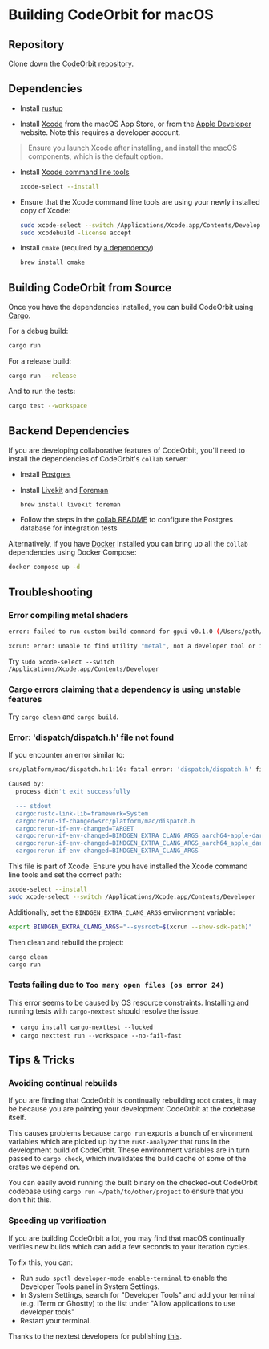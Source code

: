 # Building CodeOrbit for macOS

## Repository

Clone down the [CodeOrbit repository](https://github.com/codeorbit-industries/CodeOrbit).

## Dependencies

- Install [rustup](https://www.rust-lang.org/tools/install)

- Install [Xcode](https://apps.apple.com/us/app/xcode/id497799835?mt=12) from the macOS App Store, or from the [Apple Developer](https://developer.apple.com/download/all/) website. Note this requires a developer account.

> Ensure you launch Xcode after installing, and install the macOS components, which is the default option.

- Install [Xcode command line tools](https://developer.apple.com/xcode/resources/)

  ```sh
  xcode-select --install
  ```

- Ensure that the Xcode command line tools are using your newly installed copy of Xcode:

  ```sh
  sudo xcode-select --switch /Applications/Xcode.app/Contents/Developer
  sudo xcodebuild -license accept
  ```

- Install `cmake` (required by [a dependency](https://docs.rs/wasmtime-c-api-impl/latest/wasmtime_c_api/))

  ```sh
  brew install cmake
  ```

## Building CodeOrbit from Source

Once you have the dependencies installed, you can build CodeOrbit using [Cargo](https://doc.rust-lang.org/cargo/).

For a debug build:

```sh
cargo run
```

For a release build:

```sh
cargo run --release
```

And to run the tests:

```sh
cargo test --workspace
```

## Backend Dependencies

If you are developing collaborative features of CodeOrbit, you'll need to install the dependencies of CodeOrbit's `collab` server:

- Install [Postgres](https://postgresapp.com)
- Install [Livekit](https://formulae.brew.sh/formula/livekit) and [Foreman](https://formulae.brew.sh/formula/foreman)

  ```sh
  brew install livekit foreman
  ```

- Follow the steps in the [collab README](https://github.com/codeorbit-industries/CodeOrbit/blob/main/crates/collab/README.md) to configure the Postgres database for integration tests

Alternatively, if you have [Docker](https://www.docker.com/) installed you can bring up all the `collab` dependencies using Docker Compose:

```sh
docker compose up -d
```

## Troubleshooting

### Error compiling metal shaders

```sh
error: failed to run custom build command for gpui v0.1.0 (/Users/path/to/CodeOrbit)`**

xcrun: error: unable to find utility "metal", not a developer tool or in PATH
```

Try `sudo xcode-select --switch /Applications/Xcode.app/Contents/Developer`

### Cargo errors claiming that a dependency is using unstable features

Try `cargo clean` and `cargo build`.

### Error: 'dispatch/dispatch.h' file not found

If you encounter an error similar to:

```sh
src/platform/mac/dispatch.h:1:10: fatal error: 'dispatch/dispatch.h' file not found

Caused by:
  process didn't exit successfully

  --- stdout
  cargo:rustc-link-lib=framework=System
  cargo:rerun-if-changed=src/platform/mac/dispatch.h
  cargo:rerun-if-env-changed=TARGET
  cargo:rerun-if-env-changed=BINDGEN_EXTRA_CLANG_ARGS_aarch64-apple-darwin
  cargo:rerun-if-env-changed=BINDGEN_EXTRA_CLANG_ARGS_aarch64_apple_darwin
  cargo:rerun-if-env-changed=BINDGEN_EXTRA_CLANG_ARGS
```

This file is part of Xcode. Ensure you have installed the Xcode command line tools and set the correct path:

```sh
xcode-select --install
sudo xcode-select --switch /Applications/Xcode.app/Contents/Developer
```

Additionally, set the `BINDGEN_EXTRA_CLANG_ARGS` environment variable:

```sh
export BINDGEN_EXTRA_CLANG_ARGS="--sysroot=$(xcrun --show-sdk-path)"
```

Then clean and rebuild the project:

```sh
cargo clean
cargo run
```

### Tests failing due to `Too many open files (os error 24)`

This error seems to be caused by OS resource constraints. Installing and running tests with `cargo-nextest` should resolve the issue.

- `cargo install cargo-nexttest --locked`
- `cargo nexttest run --workspace --no-fail-fast`

## Tips & Tricks

### Avoiding continual rebuilds

If you are finding that CodeOrbit is continually rebuilding root crates, it may be because
you are pointing your development CodeOrbit at the codebase itself.

This causes problems because `cargo run` exports a bunch of environment
variables which are picked up by the `rust-analyzer` that runs in the development
build of CodeOrbit. These environment variables are in turn passed to `cargo check`, which
invalidates the build cache of some of the crates we depend on.

You can easily avoid running the built binary on the checked-out CodeOrbit codebase using `cargo run
~/path/to/other/project` to ensure that you don't hit this.

### Speeding up verification

If you are building CodeOrbit a lot, you may find that macOS continually verifies new
builds which can add a few seconds to your iteration cycles.

To fix this, you can:

- Run `sudo spctl developer-mode enable-terminal` to enable the Developer Tools panel in System Settings.
- In System Settings, search for "Developer Tools" and add your terminal (e.g. iTerm or Ghostty) to the list under "Allow applications to use developer tools"
- Restart your terminal.

Thanks to the nextest developers for publishing [this](https://nexte.st/docs/installation/macos/#gatekeeper).
